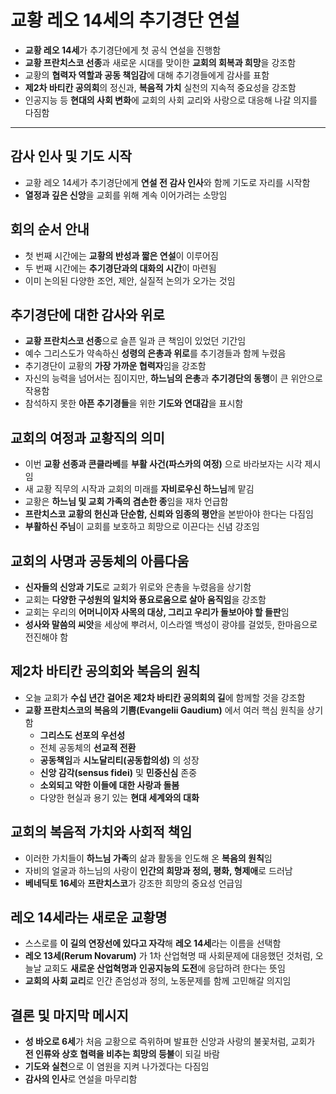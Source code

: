 # 교황 레오 14세의 추기경단 연설


* **교황 레오 14세**가 추기경단에게 첫 공식 연설을 진행함
* **교황 프란치스코 선종**과 새로운 시대를 맞이한 **교회의 회복과 희망**을 강조함
* 교황의 **협력자 역할과 공동 책임감**에 대해 추기경들에게 감사를 표함
* **제2차 바티칸 공의회**의 정신과, **복음적 가치** 실천의 지속적 중요성을 강조함
* 인공지능 등 **현대의 사회 변화**에 교회의 사회 교리와 사랑으로 대응해 나갈 의지를 다짐함

---

감사 인사 및 기도 시작
-------------

* 교황 레오 14세가 추기경단에게 **연설 전 감사 인사**와 함께 기도로 자리를 시작함
* **열정과 깊은 신앙**을 교회를 위해 계속 이어가려는 소망임

회의 순서 안내
--------

* 첫 번째 시간에는 **교황의 반성과 짧은 연설**이 이루어짐
* 두 번째 시간에는 **추기경단과의 대화의 시간**이 마련됨
* 이미 논의된 다양한 조언, 제안, 실질적 논의가 오가는 것임

추기경단에 대한 감사와 위로
---------------

* **교황 프란치스코 선종**으로 슬픈 일과 큰 책임이 있었던 기간임
* 예수 그리스도가 약속하신 **성령의 은총과 위로**를 추기경들과 함께 누렸음
* 추기경단이 교황의 **가장 가까운 협력자**임을 강조함
* 자신의 능력을 넘어서는 짐이지만, **하느님의 은총**과 **추기경단의 동행**이 큰 위안으로 작용함
* 참석하지 못한 **아픈 추기경들**을 위한 **기도와 연대감**을 표시함

교회의 여정과 교황직의 의미
---------------

* 이번 **교황 선종과 콘클라베**를 **부활 사건(파스카의 여정)** 으로 바라보자는 시각 제시임
* 새 교황 직무의 시작과 교회의 미래를 **자비로우신 하느님**께 맡김
* 교황은 **하느님 및 교회 가족의 겸손한 종**임을 재차 언급함
* **프란치스코 교황의 헌신과 단순함, 신뢰와 임종의 평안**을 본받아야 한다는 다짐임
* **부활하신 주님**이 교회를 보호하고 희망으로 이끈다는 신념 강조임

교회의 사명과 공동체의 아름다움
-----------------

* **신자들의 신앙과 기도**로 교회가 위로와 은총을 누렸음을 상기함
* 교회는 **다양한 구성원의 일치와 풍요로움으로 살아 움직임**을 강조함
* 교회는 우리의 **어머니이자 사목의 대상, 그리고 우리가 돌보아야 할 들판**임
* **성사와 말씀의 씨앗**을 세상에 뿌려서, 이스라엘 백성이 광야를 걸었듯, 한마음으로 전진해야 함

제2차 바티칸 공의회와 복음의 원칙
-------------------

* 오늘 교회가 **수십 년간 걸어온 제2차 바티칸 공의회의 길**에 함께할 것을 강조함
* **교황 프란치스코의 복음의 기쁨(Evangelii Gaudium)** 에서 여러 핵심 원칙을 상기함
  + **그리스도 선포의 우선성**
  + 전체 공동체의 **선교적 전환**
  + **공동책임**과 **시노달리티(공동합의성)** 의 성장
  + **신앙 감각(sensus fidei)** 및 **민중신심** 존중
  + **소외되고 약한 이들에 대한 사랑과 돌봄**
  + 다양한 현실과 용기 있는 **현대 세계와의 대화**

교회의 복음적 가치와 사회적 책임
------------------

* 이러한 가치들이 **하느님 가족**의 삶과 활동을 인도해 온 **복음의 원칙**임
* 자비의 얼굴과 하느님의 사랑이 **인간의 희망과 정의, 평화, 형제애**로 드러남
* **베네딕토 16세**와 **프란치스코**가 강조한 희망의 중요성 언급임

레오 14세라는 새로운 교황명
----------------

* 스스로를 **이 길의 연장선에 있다고 자각**해 **레오 14세**라는 이름을 선택함
* **레오 13세(Rerum Novarum)** 가 1차 산업혁명 때 사회문제에 대응했던 것처럼, 오늘날 교회도 **새로운 산업혁명과 인공지능의 도전**에 응답하려 한다는 뜻임
* **교회의 사회 교리**로 인간 존엄성과 정의, 노동문제를 함께 고민해갈 의지임

결론 및 마지막 메시지
------------

* **성 바오로 6세**가 처음 교황으로 즉위하며 발표한 신앙과 사랑의 불꽃처럼, 교회가 **전 인류와 상호 협력을 비추는 희망의 등불**이 되길 바람
* **기도와 실천**으로 이 염원을 지켜 나가겠다는 다짐임
* **감사의 인사**로 연설을 마무리함
